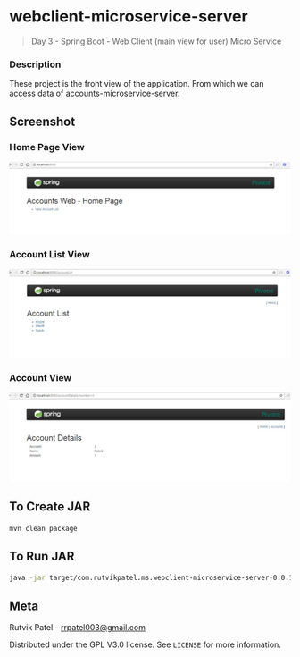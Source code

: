# webclient-microservice-server
> Day 3 - Spring Boot - Web Client (main view for user) Micro Service

### Description
These project is the front view of the application. From which we can access data of accounts-microservice-server.


## Screenshot
### Home Page View
![](webclient-microservice-server-master3.1.JPG)

### Account List View
![](webclient-microservice-server-master3.2.JPG)

### Account View
![](webclient-microservice-server-master3.3.JPG)


## To Create JAR

```sh
mvn clean package
```


## To Run JAR

```sh
java -jar target/com.rutvikpatel.ms.webclient-microservice-server-0.0.1-SNAPSHOT.jar
```


## Meta

Rutvik Patel - rrpatel003@gmail.com

Distributed under the GPL V3.0 license. See ``LICENSE`` for more information.
